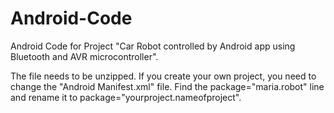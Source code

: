 # Android-Code
Android Code for Project "Car Robot controlled by Android app using Bluetooth and AVR microcontroller".

The file needs to be unzipped. If you create your own project, you need to change the "Android Manifest.xml" file.
Find the package="maria.robot" line and rename it to package="yourproject.nameofproject".
